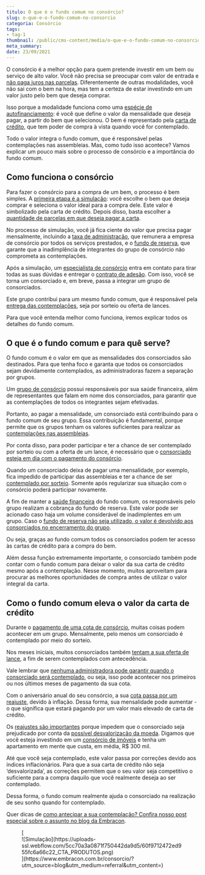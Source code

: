 ```yaml
---
titulo: O que é o fundo comum no consórcio?
slug: o-que-e-o-fundo-comum-no-consorcio
categoria: Consórcio
tags:
- tag-1
thumbnail: /public/cms-content/media/o-que-e-o-fundo-comum-no-consorcio.jpg
meta_summary: 
date: 23/09/2021
---
```

O consórcio é a melhor opção para quem pretende investir em um bem ou serviço de alto valor. Você não precisa se preocupar com valor de entrada e [não paga juros nas parcelas](https://www.embracon.com.br/blog/consorcio-nao-tem-juros-entenda). Diferentemente de outras modalidades, você não sai com o bem na hora, mas tem a certeza de estar investindo em um valor justo pelo bem que deseja comprar.

Isso porque a modalidade funciona como uma [espécie de autofinanciamento](https://www.embracon.com.br/blog/autofinanciamento-o-que-e-e-como-um-consorcio-pode-ajuda-lo): é você que define o valor da mensalidade que deseja pagar, a partir do bem que selecionou. O bem é representado pela [carta de crédito](https://www.embracon.com.br/blog/tudo-o-que-voce-precisa-saber-sobre-a-carta-de-credito-de-consorcios), que tem poder de compra à vista quando você for contemplado.

Todo o valor integra o fundo comum, que é responsável pelas contemplações nas assembleias. Mas, como tudo isso acontece? Vamos explicar um pouco mais sobre o processo de consórcio e a importância do fundo comum.

Como funciona o consórcio 
--------------------------

Para fazer o consórcio para a compra de um bem, o processo é bem simples. A [primeira etapa é a simulação](https://www.embracon.com.br/blog/simulacao-de-consorcio): você escolhe o bem que deseja comprar e seleciona o valor ideal para a compra dele. Este valor é simbolizado pela carta de crédito. Depois disso, basta escolher a [quantidade de parcelas em que deseja pagar a carta](https://www.embracon.com.br/blog/qual-o-valor-ideal-da-parcela-mensal-de-um-consorcio).

No processo de simulação, você já fica ciente do valor que precisa pagar mensalmente, incluindo a [taxa de administração](https://www.embracon.com.br/blog/como-funciona-a-taxa-de-administracao-de-um-consorcio), que remunera a empresa de consórcio por todos os serviços prestados, e o [fundo de reserva](https://www.embracon.com.br/blog/entenda-como-funciona-a-devolucao-do-fundo-de-reserva), que garante que a inadimplência de integrantes do grupo de consórcio não comprometa as contemplações.

Após a simulação, um [especialista de consórcio](https://www.embracon.com.br/blog/tudo-o-que-voce-precisa-saber-sobre-a-importancia-de-um-consultor-de-consorcio) entra em contato para tirar todas as suas dúvidas e entregar o [contrato de adesão](https://www.embracon.com.br/blog/saiba-o-que-avaliar-antes-de-assinar-um-contrato-de-consorcio). Com isso, você se torna um consorciado e, em breve, passa a integrar um grupo de consorciados.

Este grupo contribui para um mesmo fundo comum, que é responsável pela [entrega das contemplações](https://www.embracon.com.br/blog/saiba-o-que-fazer-quando-for-contemplado-no-consorcio), seja por sorteio ou oferta de lances.

Para que você entenda melhor como funciona, iremos explicar todos os detalhes do fundo comum.

O que é o fundo comum e para quê serve? 
----------------------------------------

O fundo comum é o valor em que as mensalidades dos consorciados são destinados. Para que tenha foco e garanta que todos os consorciados sejam devidamente contemplados, as administradoras fazem a separação por grupos.

Um [grupo de consórcio](https://www.embracon.com.br/conhecaoconsorcio/o-que-e-um-grupo-de-consorcio) possui responsáveis por sua saúde financeira, além de representantes que falam em nome dos consorciados, para garantir que as contemplações de todos os integrantes sejam efetivadas.

Portanto, ao pagar a mensalidade, um consorciado está contribuindo para o fundo comum de seu grupo. Essa contribuição é fundamental, porque permite que os grupos tenham os valores suficientes para realizar as [contemplações nas assembleias](https://www.embracon.com.br/blog/assembleia-de-consorcio-como-funciona).

Por conta disso, para poder participar e ter a chance de ser contemplado por sorteio ou com a oferta de um lance, é necessário que o [consorciado esteja em dia com o pagamento do consórcio](https://www.embracon.com.br/blog/11-coisas-que-voce-precisa-saber-sobre-a-parcela-do-consorcio).

Quando um consorciado deixa de pagar uma mensalidade, por exemplo, fica impedido de participar das assembleias e ter a chance de ser [contemplado por sorteio](https://www.embracon.com.br/blog/saiba-o-que-fazer-quando-for-contemplado-no-consorcio). Somente após regularizar sua situação com o consórcio poderá participar novamente.

A fim de manter a [saúde financeira](https://www.embracon.com.br/blog/guia-de-como-manter-sua-saude-financeira-saudavel) do fundo comum, os responsáveis pelo grupo realizam a cobrança do fundo de reserva. Este valor pode ser acionado caso haja um volume considerável de inadimplentes em um grupo. Caso o [fundo de reserva não seja utilizado, o valor é devolvido aos consorciados no encerramento do grupo](https://www.embracon.com.br/blog/entenda-como-funciona-a-devolucao-do-fundo-de-reserva).

Ou seja, graças ao fundo comum todos os consorciados podem ter acesso às cartas de crédito para a compra do bem.

Além dessa função extremamente importante, o consorciado também pode contar com o fundo comum para deixar o valor da sua carta de crédito mesmo após a contemplação. Nesse momento, muitos aproveitam para procurar as melhores oportunidades de compra antes de utilizar o valor integral da carta.

Como o fundo comum eleva o valor da carta de crédito 
-----------------------------------------------------

Durante o [pagamento de uma cota de consórcio](https://www.embracon.com.br/blog/entenda-o-que-e-e-como-funciona-uma-cota-de-consorcio), muitas coisas podem acontecer em um grupo. Mensalmente, pelo menos um consorciado é contemplado por meio do sorteio.

Nos meses iniciais, muitos consorciados também [tentam a sua oferta de lance](https://www.embracon.com.br/blog/dando-um-lance-como-se-planejar-e-como-funciona), a fim de serem contemplados com antecedência.

Vale lembrar que [nenhuma administradora pode garantir quando o consorciado será contemplado](https://www.embracon.com.br/blog/nao-existe-promessa-de-contemplacao-em-consorcio), ou seja, isso pode acontecer nos primeiros ou nos últimos meses de pagamento da sua cota.

Com o aniversário anual do seu consórcio, a sua [cota passa por um reajuste](https://www.embracon.com.br/blog/reajuste-do-consorcio-entenda), devido à inflação. Dessa forma, sua mensalidade pode aumentar - o que significa que estará pagando por um valor mais elevado de carta de crédito.

Os [reajustes são importantes](https://www.embracon.com.br/blog/reajuste-consorcio-como-e-feito) porque impedem que o consorciado seja prejudicado por conta da [possível desvalorização da moeda](https://www.embracon.com.br/blog/entenda-como-a-variacao-da-moeda-estrangeira-pode-impactar-sua-vida). Digamos que você esteja investindo em um [consórcio de imóveis](https://www.embracon.com.br/blog/consorcio-de-imoveis-vale-a-pena) e tenha um apartamento em mente que custa, em média, R$ 300 mil.

Até que você seja contemplado, este valor passa por correções devido aos índices inflacionários. Para que a sua carta de crédito não seja ‘desvalorizada’, as correções permitem que o seu valor seja competitivo o suficiente para a compra daquilo que você realmente deseja ao ser contemplado.

Dessa forma, o fundo comum realmente ajuda o consorciado na realização de seu sonho quando for contemplado.

Quer dicas de [como antecipar a sua contemplação? Confira nosso post especial sobre o assunto no blog da Embracon](https://www.embracon.com.br/blog/antecipar-um-consorcio-descubra-aqui).

<figure class="w-richtext-figure-type-image w-richtext-align-center">[<div>![Simulação](https://uploads-ssl.webflow.com/5cc70a3a0871f750442da9d5/60f9712472ed955fc6a66c22_CTA_PRODUTOS.png)</div>](https://www.embracon.com.br/consorcio/?utm_source=blog&utm_medium=referral&utm_content=)</figure>
